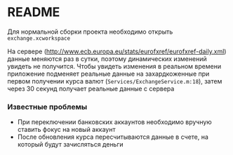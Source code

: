 # README #

Для нормальной сборки проекта необходимо открыть `exchange.xcworkspace`


На сервере (http://www.ecb.europa.eu/stats/eurofxref/eurofxref-daily.xml) данные меняются раз в сутки, поэтому динамических изменений увидеть не получится. Чтобы увидеть изменения в реальном времени приложение подменяет реальные данные на захардкоженные при первом получении курса валют (`Services/ExchangeService.m:18`), затем через 30 секунд получает реальные данные с сервера

### Известные проблемы ###

* При переключении банковских аккаунтов необходимо вручную ставить фокус на новый аккаунт  
* После обновления курса пересчитываются данные в счете, на который будут зачисляться деньги